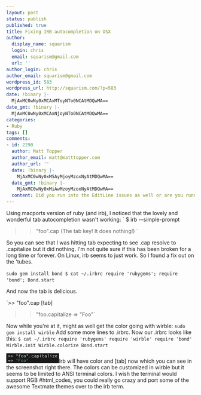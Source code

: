 ```yaml
---
layout: post
status: publish
published: true
title: Fixing IRB autocompletion on OSX
author:
  display_name: squarism
  login: chris
  email: squarism@gmail.com
  url: ''
author_login: chris
author_email: squarism@gmail.com
wordpress_id: 583
wordpress_url: http://squarism.com/?p=583
date: !binary |-
  MjAxMC0wNy0xMCAxMToyNTo0NCAtMDQwMA==
date_gmt: !binary |-
  MjAxMC0wNy0xMCAxNjoyNTo0NCAtMDQwMA==
categories:
- Ruby
tags: []
comments:
- id: 2290
  author: Matt Topper
  author_email: matt@matttopper.com
  author_url: ''
  date: !binary |-
    MjAxMC0wNy0xMSAyMjoyMzoxNyAtMDQwMA==
  date_gmt: !binary |-
    MjAxMC0wNy0xMiAwMzoyMzoxNyAtMDQwMA==
  content: Did you run into the EditLine issues as well or are you running Readline?
---
```

Using macports version of ruby (and irb), I noticed that the lovely and wonderful tab autocompletion wasn't working:
`
$ irb --simple-prompt
>> "foo".cap  (The tab key!  It does nothing!)
`

So you can see that I was hitting tab expecting to see .cap resolve to .capitalize but it did nothing.  I'm not quite sure if this has been broken for a long time or forever.  On Linux, irb seems to just work.  So I found a fix out on the 'tubes.

`sudo gem install bond
$ cat ~/.irbrc
require 'rubygems';
require 'bond';
Bond.start`

And now the tab is delicious.

`>> "foo".cap   [tab]
>> "foo.capitalize
=> "Foo"`

Now while you're at it, might as well get the color going with wirble:
`sudo gem install wirble`
Add some more lines to .irbrc.  Now our .irbrc looks like this:
`$ cat ~/.irbrc
require 'rubygems'
require 'wirble'
require 'bond'
Wirble.init
Wirble.colorize
Bond.start`

![](/uploads/2010/07/wirble_bond.png "wirble_bond")Irb will have color and [tab] now which you can see in the screenshot right there.  The colors can be customized in wirble but it seems to be limited to ANSI terminal colors.  I wish the terminal would support RGB #html_codes, you could really go crazy and port some of the awesome Textmate themes over to the irb term.